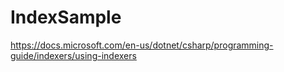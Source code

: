 # IndexSample
https://docs.microsoft.com/en-us/dotnet/csharp/programming-guide/indexers/using-indexers
